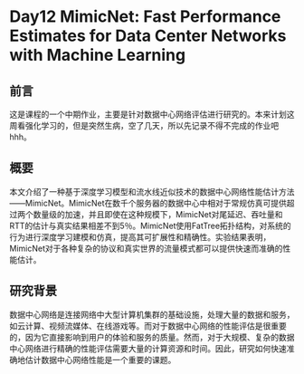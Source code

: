 # Day12 MimicNet: Fast Performance Estimates for Data Center Networks with Machine Learning
## 前言
这是课程的一个中期作业，主要是针对数据中心网络评估进行研究的。本来计划这周看强化学习的，但是突然生病，空了几天，所以先记录不得不完成的作业吧hhh。
## 概要
本文介绍了一种基于深度学习模型和流水线近似技术的数据中心网络性能估计方法——MimicNet。MimicNet在数千个服务器的数据中心中相对于常规仿真可提供超过两个数量级的加速，并且即使在这种规模下，MimicNet对尾延迟、吞吐量和RTT的估计与真实结果相差不到5％。MimicNet使用FatTree拓扑结构，对系统的行为进行深度学习建模和仿真，提高其可扩展性和精确性。实验结果表明，MimicNet对于各种复杂的协议和真实世界的流量模式都可以提供快速而准确的性能估计。
## 研究背景
数据中心网络是连接网络中大型计算机集群的基础设施，处理大量的数据和服务，如云计算、视频流媒体、在线游戏等。而对于数据中心网络的性能评估是很重要的，因为它直接影响到用户的体验和服务的质量。然而，对于大规模、复杂的数据中心网络进行精确的性能评估需要大量的计算资源和时间。因此，研究如何快速准确地估计数据中心网络性能是一个重要的课题。
